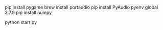 
pip install pygame
brew install portaudio
pip install PyAudio
pyenv global 3.7.9
pip install numpy

python start.py
